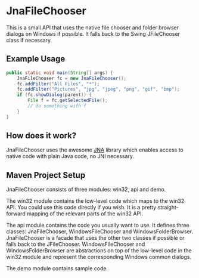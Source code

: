 # JnaFileChooser

This is a small API that uses the native file chooser and folder browser 
dialogs on Windows if possible. It falls back to the Swing JFileChooser 
class if necessary.

## Example Usage

```java
public static void main(String[] args) {
    JnaFileChooser fc = new JnaFileChooser();
    fc.addFilter("All Files", "*");
    fc.addFilter("Pictures", "jpg", "jpeg", "png", "gif", "bmp");
    if (fc.showDialog(parent)) {
        File f = fc.getSelectedFile();
        // do something with f
    }
}
```

## How does it work?

JnaFileChooser uses the awesome [JNA][1] library which enables access to native
code with plain Java code, no JNI necessary.


## Maven Project Setup

JnaFileChooser consists of three modules: win32, api and demo. 

The win32 module contains the low-level code which maps to the win32 API. You 
could use this code directly if you wish. It is a pretty straight-forward
mapping of the relevant parts of the win32 API.

The api module contains the code you usually want to use. It defines three
classes: JnaFileChooser, WindowsFileChooser and WindowsFolderBrowser.
JnaFileChooser is a facade that uses the other two classes if possible or falls
back to the JFileChooser. WindowsFileChooser and WindowsFolderBrowser are
abstractions on top of the low-level code in the win32 module and represent
the corresponding Windows common dialogs.

The demo module contains sample code.


[1]: https://github.com/twall/jna